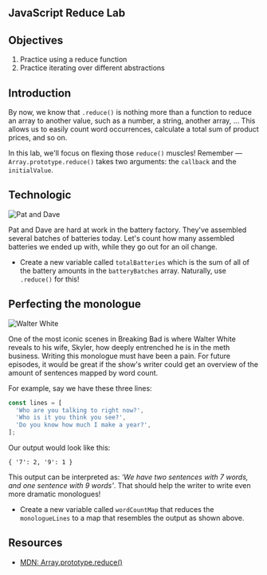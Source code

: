 JavaScript Reduce Lab
---

## Objectives

1. Practice using a reduce function
2. Practice iterating over different abstractions

## Introduction
By now, we know that `.reduce()` is nothing more than a function to reduce an array to another value, such as a number,
a string, another array, ... This allows us to easily count word occurrences, calculate a total sum of product prices,
and so on.

In this lab, we'll focus on flexing those `reduce()` muscles! Remember — `Array.prototype.reduce()` takes two
arguments: the `callback` and the `initialValue`.

## Technologic
![Pat and Dave](http://i.imgur.com/UG8wcJo.gif)

Pat and Dave are hard at work in the battery factory. They've assembled several batches of batteries today. Let's count
how many assembled batteries we ended up with, while they go out for an oil change.

* Create a new variable called `totalBatteries` which is the sum of all of the battery amounts in the `batteryBatches`
array. Naturally, use `.reduce()` for this!


## Perfecting the monologue
![Walter White](https://media.giphy.com/media/YyOQPNOesPtWo/giphy.gif)

One of the most iconic scenes in Breaking Bad is where Walter White reveals to his wife, Skyler, how deeply entrenched
he is in the meth business. Writing this monologue must have been a pain. For future episodes, it would be great if the
show's writer could get an overview of the amount of sentences mapped by word count.

For example, say we have these three lines:

```js
const lines = [
  'Who are you talking to right now?',
  'Who is it you think you see?',
  'Do you know how much I make a year?',
];
```

Our output would look like this:

```
{ '7': 2, '9': 1 }
```

This output can be interpreted as: _'We have two sentences with 7 words, and one sentence with 9 words'_. That should
help the writer to write even more dramatic monologues!

* Create a new variable called `wordCountMap` that reduces the `monologueLines` to a map that resembles the output as
shown above.

## Resources

- [MDN: Array.prototype.reduce()](https://developer.mozilla.org/en-US/docs/Web/JavaScript/Reference/Global_Objects/Array/Reduce)
